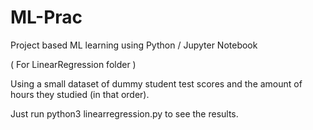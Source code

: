 # ML-Prac
Project based ML learning using Python / Jupyter Notebook


( For LinearRegression folder )

Using a small dataset of dummy student test scores and the amount of hours they studied (in that order). 

Just run python3 linearregression.py to see the results.

